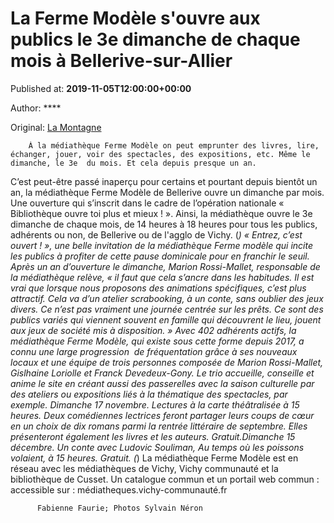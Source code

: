 
# La Ferme Modèle s'ouvre aux publics le 3e dimanche de chaque mois à Bellerive-sur-Allier

Published at: **2019-11-05T12:00:00+00:00**

Author: ****

Original: [La Montagne](https://www.lamontagne.fr/bellerive-sur-allier-03700/loisirs/la-ferme-modele-s-ouvre-aux-publics-le-3e-dimanche-de-chaque-mois-a-bellerive-sur-allier_13677327/)


        À la médiathèque Ferme Modèle on peut emprunter des livres, lire, échanger, jouer, voir des spectacles, des expositions, etc. Même le dimanche, le 3e  du mois. Et cela depuis presque un an.
      
C’est peut-être passé inaperçu pour certains et pourtant depuis bientôt un an, la médiathèque Ferme Modèle de Bellerive ouvre un dimanche par mois. Une ouverture qui s’inscrit dans le cadre de l’opération nationale « Bibliothèque ouvre toi plus et mieux ! ». Ainsi, la médiathèque ouvre le 3e dimanche de chaque mois, de 14 heures à 18 heures pour tous les publics, adhérents ou non, de Bellerive ou de l'agglo de Vichy. (*)
« Entrez, c’est ouvert ! », une belle invitation de la médiathèque Ferme modèle qui incite les publics à profiter de cette pause dominicale pour en franchir le seuil. Après un an d’ouverture le dimanche, Marion Rossi-Mallet, responsable de la médiathèque relève, « il faut que cela s’ancre dans les habitudes. Il est vrai que lorsque nous proposons des animations spécifiques, c’est plus attractif. Cela va d’un atelier scrabooking, à un conte, sans oublier des jeux divers. Ce n’est pas vraiment une journée centrée sur les prêts. Ce sont des publics variés qui viennent souvent en famille qui découvrent le lieu, jouent aux jeux de société mis à disposition. »
Avec 402 adhérents actifs, la médiathèque Ferme Modèle, qui existe sous cette forme depuis 2017, a connu une large progression  de fréquentation grâce à ses nouveaux locaux et une équipe de trois personnes composée de Marion Rossi-Mallet, Gislhaine Loriolle et Franck Devedeux-Gony. Le trio accueille, conseille et anime le site en créant aussi des passerelles avec la saison culturelle par des ateliers ou expositions liés à la thématique des spectacles, par exemple.
Dimanche 17 novembre. Lectures à la carte théâtralisée à 15 heures. Deux comédiennes lectrices feront partager leurs coups de cœur en un choix de dix romans parmi la rentrée littéraire de septembre. Elles présenteront également les livres et les auteurs. Gratuit.Dimanche 15 décembre. Un conte avec Ludovic Souliman, Au temps où les poissons volaient, à 15 heures. Gratuit. (*) La médiathèque Ferme Modèle est en réseau avec les médiathèques de Vichy, Vichy communauté et la bibliothèque de Cusset. Un catalogue commun et un portail web commun : accessible sur : médiatheques.vichy-communauté.fr

        
          Fabienne Faurie; Photos Sylvain Néron
        
      
